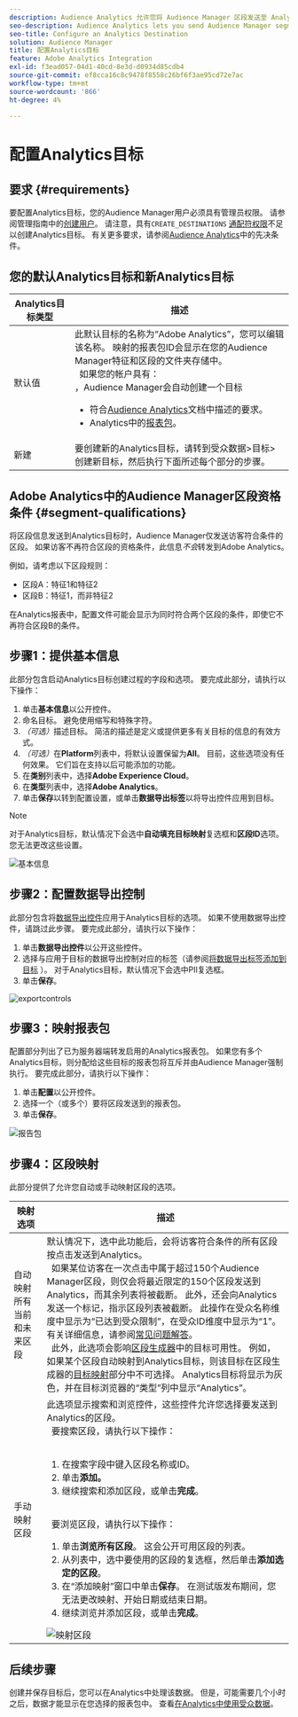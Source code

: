 ```yaml
---
description: Audience Analytics 允许您将 Audience Manager 区段发送至 Analytics。要使用此功能，请在 Audience Manager 中创建一个 Analytics 目标，然后再将区段映射到该目标。
seo-description: Audience Analytics lets you send Audience Manager segments to Analytics. To use this feature, you create an Analytics destination and map segments to it in Audience Manager.
seo-title: Configure an Analytics Destination
solution: Audience Manager
title: 配置Analytics目标
feature: Adobe Analytics Integration
exl-id: f3ead057-04d1-40cd-8e3d-d0934d85cdb4
source-git-commit: ef8cca16c8c9478f8558c26bf6f3ae95cd72e7ac
workflow-type: tm+mt
source-wordcount: '866'
ht-degree: 4%

---
```


# 配置Analytics目标

## 要求 {#requirements}

要配置Analytics目标，您的Audience Manager用户必须具有管理员权限。 请参阅管理指南中的[创建用户](/help/using/features/administration/administration-overview.md#create-users)。 请注意，具有`CREATE_DESTINATIONS` [通配符权限](/help/using/features/administration/administration-overview.md#wild-card-permissions)不足以创建Analytics目标。
有关更多要求，请参阅[Audience Analytics](https://experienceleague.adobe.com/docs/analytics/integration/audience-analytics/mc-audiences-aam.html)中的先决条件。

## 您的默认Analytics目标和新Analytics目标

| Analytics目标类型 | 描述 |
|---|---|
| 默认值 | 此默认目标的名称为“Adobe Analytics”，您可以编辑该名称。 映射的报表包ID会显示在您的Audience Manager特征和区段的文件夹存储中。 <br>  如果您的帐户具有： <br>，Audience Manager会自动创建一个目标  <ul><li>符合[Audience Analytics](https://experienceleague.adobe.com/docs/analytics/integration/audience-analytics/mc-audiences-aam.html)文档中描述的要求。</li><li>Analytics中的[报表包](https://experienceleague.adobe.com/docs/analytics/admin/manage-report-suites/report-suites-admin.html)。</li></ul> |
| 新建 | 要创建新的Analytics目标，请转到受众数据>目标>创建新目标，然后执行下面所述每个部分的步骤。 |

## Adobe Analytics中的Audience Manager区段资格条件 {#segment-qualifications}

将区段信息发送到Analytics目标时，Audience Manager仅发送访客符合条件的区段。 如果访客不再符合区段的资格条件，此信息&#x200B;_不会_&#x200B;转发到Adobe Analytics。

例如，请考虑以下区段规则：

* 区段A：特征1和特征2
* 区段B：特征1，而非特征2

在Analytics报表中，配置文件可能会显示为同时符合两个区段的条件，即使它不再符合区段B的条件。

## 步骤1：提供基本信息

此部分包含启动Analytics目标创建过程的字段和选项。 要完成此部分，请执行以下操作：

1. 单击&#x200B;**基本信息**&#x200B;以公开控件。
2. 命名目标。 避免使用缩写和特殊字符。
3. *（可选）*&#x200B;描述目标。 简洁的描述是定义或提供更多有关目标的信息的有效方式。
4. *（可选）*&#x200B;在&#x200B;**Platform**&#x200B;列表中，将默认设置保留为&#x200B;**All**。 目前，这些选项没有任何效果。 它们旨在支持以后可能添加的功能。
5. 在&#x200B;**类别**&#x200B;列表中，选择&#x200B;**Adobe Experience Cloud**。
6. 在&#x200B;**类型**&#x200B;列表中，选择&#x200B;**Adobe Analytics**。
7. 单击&#x200B;**保存**&#x200B;以转到配置设置，或单击&#x200B;**数据导出标签**&#x200B;以将导出控件应用到目标。

>[!NOTE]
>
>对于Analytics目标，默认情况下会选中&#x200B;**自动填充目标映射**&#x200B;复选框和&#x200B;**区段ID**&#x200B;选项。 您无法更改这些设置。

![基本信息](assets/basicinformation.png)

## 步骤2：配置数据导出控制

此部分包含将[数据导出控件](/help/using/features/data-export-controls.md)应用于Analytics目标的选项。 如果不使用数据导出控件，请跳过此步骤。 要完成此部分，请执行以下操作：

1. 单击&#x200B;**数据导出控件**&#x200B;以公开这些控件。
1. 选择与应用于目标的数据导出控制对应的标签（请参阅[将数据导出标签添加到目标](/help/using/features/destinations/add-data-export-labels.md) ）。 对于Analytics目标，默认情况下会选中PII复选框。
1. 单击&#x200B;**保存**。

![exportcontrols](assets/exportControls.png)

## 步骤3：映射报表包

配置部分列出了已为服务器端转发启用的Analytics报表包。 如果您有多个Analytics目标，则分配给这些目标的报表包将互斥并由Audience Manager强制执行。 要完成此部分，请执行以下操作：

1. 单击&#x200B;**配置**&#x200B;以公开控件。
1. 选择一个（或多个）要将区段发送到的报表包。
1. 单击&#x200B;**保存**。

![报告包](assets/reportSuites.png)

## 步骤4：区段映射

此部分提供了允许您自动或手动映射区段的选项。

| 映射选项 | 描述 |
|---|---|
| 自动映射所有当前和未来区段 | 默认情况下，选中此功能后，会将访客符合条件的所有区段按点击发送到Analytics。 <br>  如果某位访客在一次点击中属于超过150个Audience Manager区段，则仅会将最近限定的150个区段发送到Analytics，而其余列表将被截断。 此外，还会向Analytics发送一个标记，指示区段列表被截断。 此操作在受众名称维度中显示为“已达到受众限制”，在受众ID维度中显示为“1”。 有关详细信息，请参阅[常见问题解答](https://experienceleague.adobe.com/docs/analytics/integration/audience-analytics/audience-analytics-workflow/mc-audiences-faqs.html)。 <br>  此外，此选项会影响[区段生成器](/help/using/features/segments/segment-builder.md)中的目标可用性。 例如，如果某个区段自动映射到Analytics目标，则该目标在区段生成器的[目标映射](/help/using/features/segments/segment-builder.md#segment-builder-controls-destinations)部分中不可选择。 Analytics目标将显示为灰色，并在目标浏览器的“类型”列中显示“Analytics”。 |
| 手动映射区段 | 此选项显示搜索和浏览控件，这些控件允许您选择要发送到Analytics的区段。 <br>  要搜索区段，请执行以下操作： <br>  <ol><li>在搜索字段中键入区段名称或ID。</li><li>单击<b>添加。</b></li><li>继续搜索和添加区段，或单击<b>完成</b>。</li></ol><br>  要浏览区段，请执行以下操作： <ol><li>单击<b>浏览所有区段</b>。 这会公开可用区段的列表。</li><li>从列表中，选中要使用的区段的复选框，然后单击<b>添加选定的区段</b>。</li><li>在“添加映射”窗口中单击<b>保存</b>。 在测试版发布期间，您无法更改映射、开始日期或结束日期。</li><li>继续浏览并添加区段，或单击<b>完成</b>。</li></ol> ![映射区段](assets/mapSegments.png) |

## 后续步骤

创建并保存目标后，您可以在Analytics中处理该数据。 但是，可能需要几个小时之后，数据才能显示在您选择的报表包中。 查看[在Analytics中使用受众数据](https://experienceleague.adobe.com/docs/analytics/integration/audience-analytics/audience-analytics-workflow/use-audience-data-analytics.html)。
